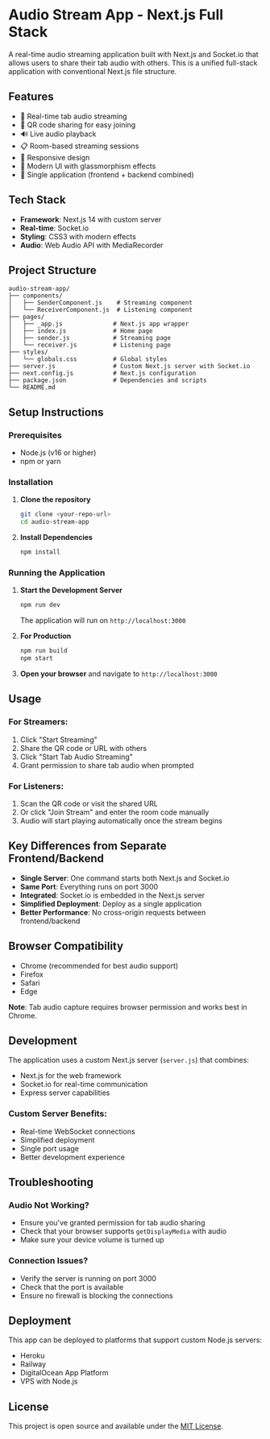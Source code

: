 # Audio Stream App - Next.js Full Stack

A real-time audio streaming application built with Next.js and Socket.io that allows users to share their tab audio with others. This is a unified full-stack application with conventional Next.js file structure.

## Features

- 🎵 Real-time tab audio streaming
- 📱 QR code sharing for easy joining
- 🔊 Live audio playback
- 📋 Room-based streaming sessions
- 📱 Responsive design
- 🎨 Modern UI with glassmorphism effects
- 🚀 Single application (frontend + backend combined)

## Tech Stack

- **Framework**: Next.js 14 with custom server
- **Real-time**: Socket.io
- **Styling**: CSS3 with modern effects
- **Audio**: Web Audio API with MediaRecorder

## Project Structure

```
audio-stream-app/
├── components/
│   ├── SenderComponent.js    # Streaming component
│   └── ReceiverComponent.js  # Listening component
├── pages/
│   ├── _app.js              # Next.js app wrapper
│   ├── index.js             # Home page
│   ├── sender.js            # Streaming page
│   └── receiver.js          # Listening page
├── styles/
│   └── globals.css          # Global styles
├── server.js                # Custom Next.js server with Socket.io
├── next.config.js           # Next.js configuration
├── package.json             # Dependencies and scripts
└── README.md
```

## Setup Instructions

### Prerequisites
- Node.js (v16 or higher)
- npm or yarn

### Installation

1. **Clone the repository**
   ```bash
   git clone <your-repo-url>
   cd audio-stream-app
   ```

2. **Install Dependencies**
   ```bash
   npm install
   ```

### Running the Application

1. **Start the Development Server**
   ```bash
   npm run dev
   ```
   The application will run on `http://localhost:3000`

2. **For Production**
   ```bash
   npm run build
   npm start
   ```

3. **Open your browser** and navigate to `http://localhost:3000`

## Usage

### For Streamers:
1. Click "Start Streaming"
2. Share the QR code or URL with others
3. Click "Start Tab Audio Streaming" 
4. Grant permission to share tab audio when prompted

### For Listeners:
1. Scan the QR code or visit the shared URL
2. Or click "Join Stream" and enter the room code manually
3. Audio will start playing automatically once the stream begins

## Key Differences from Separate Frontend/Backend

- **Single Server**: One command starts both Next.js and Socket.io
- **Same Port**: Everything runs on port 3000
- **Integrated**: Socket.io is embedded in the Next.js server
- **Simplified Deployment**: Deploy as a single application
- **Better Performance**: No cross-origin requests between frontend/backend

## Browser Compatibility

- Chrome (recommended for best audio support)
- Firefox
- Safari
- Edge

**Note**: Tab audio capture requires browser permission and works best in Chrome.

## Development

The application uses a custom Next.js server (`server.js`) that combines:
- Next.js for the web framework
- Socket.io for real-time communication
- Express server capabilities

### Custom Server Benefits:
- Real-time WebSocket connections
- Simplified deployment
- Single port usage
- Better development experience

## Troubleshooting

### Audio Not Working?
- Ensure you've granted permission for tab audio sharing
- Check that your browser supports `getDisplayMedia` with audio
- Make sure your device volume is turned up

### Connection Issues?
- Verify the server is running on port 3000
- Check that the port is available
- Ensure no firewall is blocking the connections

## Deployment

This app can be deployed to platforms that support custom Node.js servers:
- Heroku
- Railway
- DigitalOcean App Platform
- VPS with Node.js

## License

This project is open source and available under the [MIT License](LICENSE).
